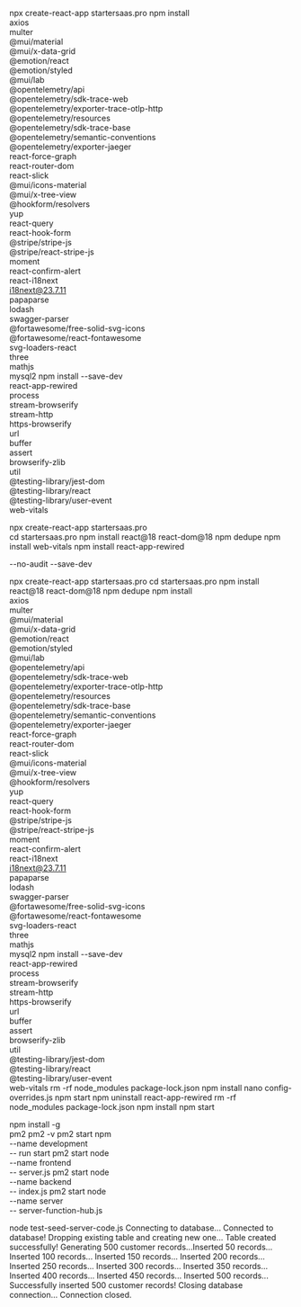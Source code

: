npx create-react-app startersaas.pro
npm install \
  axios \
  multer \
  @mui/material \
  @mui/x-data-grid \
  @emotion/react \
  @emotion/styled \
  @mui/lab \
  @opentelemetry/api \
  @opentelemetry/sdk-trace-web \
  @opentelemetry/exporter-trace-otlp-http \
  @opentelemetry/resources \
  @opentelemetry/sdk-trace-base \
  @opentelemetry/semantic-conventions \
  @opentelemetry/exporter-jaeger \
  react-force-graph \
  react-router-dom \
  react-slick \
  @mui/icons-material \
  @mui/x-tree-view \
  @hookform/resolvers \
  yup \
  react-query \
  react-hook-form \
  @stripe/stripe-js \
  @stripe/react-stripe-js \
  moment \
  react-confirm-alert \
  react-i18next \
  i18next@23.7.11 \
  papaparse \
  lodash \
  swagger-parser \
  @fortawesome/free-solid-svg-icons \
  @fortawesome/react-fontawesome \
  svg-loaders-react \
  three \
  mathjs \
  mysql2
npm install --save-dev \
  react-app-rewired \
  process \
  stream-browserify \
  stream-http \
  https-browserify \
  url \
  buffer \
  assert \
  browserify-zlib \
  util \
  @testing-library/jest-dom \
  @testing-library/react \
  @testing-library/user-event \
  web-vitals


npx create-react-app startersaas.pro           
cd startersaas.pro
npm install react@18 react-dom@18
npm dedupe
npm install web-vitals
npm install react-app-rewired

--no-audit
--save-dev

npx create-react-app startersaas.pro
cd startersaas.pro
npm install react@18 react-dom@18
npm dedupe
npm install \
  axios \
  multer \
  @mui/material \
  @mui/x-data-grid \
  @emotion/react \
  @emotion/styled \
  @mui/lab \
  @opentelemetry/api \
  @opentelemetry/sdk-trace-web \
  @opentelemetry/exporter-trace-otlp-http \
  @opentelemetry/resources \
  @opentelemetry/sdk-trace-base \
  @opentelemetry/semantic-conventions \
  @opentelemetry/exporter-jaeger \
  react-force-graph \
  react-router-dom \
  react-slick \
  @mui/icons-material \
  @mui/x-tree-view \
  @hookform/resolvers \
  yup \
  react-query \
  react-hook-form \
  @stripe/stripe-js \
  @stripe/react-stripe-js \
  moment \
  react-confirm-alert \
  react-i18next \
  i18next@23.7.11 \
  papaparse \
  lodash \
  swagger-parser \
  @fortawesome/free-solid-svg-icons \
  @fortawesome/react-fontawesome \
  svg-loaders-react \
  three \
  mathjs \
  mysql2
npm install --save-dev \
  react-app-rewired \
  process \
  stream-browserify \
  stream-http \
  https-browserify \
  url \
  buffer \
  assert \
  browserify-zlib \
  util \
  @testing-library/jest-dom \
  @testing-library/react \
  @testing-library/user-event \
  web-vitals
rm -rf node_modules package-lock.json
npm install
nano config-overrides.js
npm start
npm uninstall react-app-rewired
rm -rf node_modules package-lock.json
npm install
npm start

npm install -g \
  pm2
pm2 -v
pm2 start npm \
  --name development \
  -- run start
pm2 start node \
  --name frontend \
  -- server.js
pm2 start node \
  --name backend \
  -- index.js
pm2 start node \
  --name server \
  -- server-function-hub.js

 node test-seed-server-code.js
Connecting to database...
Connected to database!
Dropping existing table and creating new one...
Table created successfully!
Generating 500 customer records...Inserted 50 records...
Inserted 100 records...
Inserted 150 records...
Inserted 200 records...
Inserted 250 records...
Inserted 300 records...
Inserted 350 records...
Inserted 400 records...
Inserted 450 records...
Inserted 500 records...
Successfully inserted 500 customer records!
Closing database connection...
Connection closed.